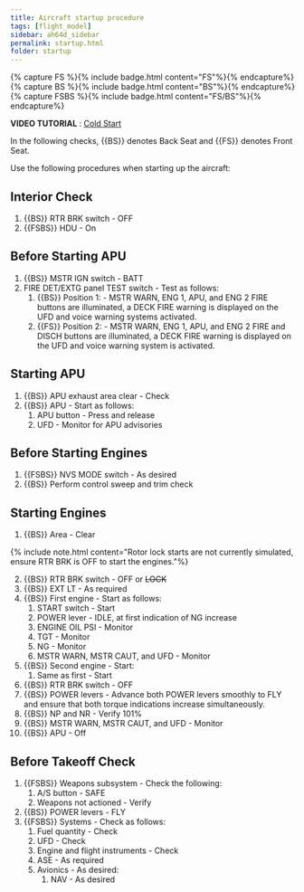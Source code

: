 ```yaml
---
title: Aircraft startup procedure
tags: [flight_model]
sidebar: ah64d_sidebar
permalink: startup.html
folder: startup
---
```


{% capture FS %}{% include badge.html content="FS"%}{% endcapture%}
{% capture BS %}{% include badge.html content="BS"%}{% endcapture%}
{% capture FSBS %}{% include badge.html content="FS/BS"%}{% endcapture%}

**VIDEO TUTORIAL** : [Cold Start](https://youtu.be/dOe9HWWD1k4?si=uAIp8Ar_-0mkXIlg)

In the following checks, {{BS}} denotes Back Seat and {{FS}} denotes Front Seat.

Use the following procedures when starting up the aircraft:

## Interior Check
1. {{BS}} RTR BRK switch - OFF
2. {{FSBS}} HDU - On

## Before Starting APU
1. {{BS}} MSTR IGN switch - BATT
2. FIRE DET/EXTG panel TEST switch - Test as follows:
    1. {{BS}} Position 1: - MSTR WARN, ENG 1, APU, and ENG 2 FIRE buttons are illuminated, a DECK FIRE warning is displayed on the UFD and voice warning systems activated.
    2. {{FS}} Position 2: - MSTR WARN, ENG 1, APU, and ENG 2 FIRE and DISCH buttons are illuminated, a DECK FIRE warning is displayed on the UFD and voice warning system is activated. 

## Starting APU
1. {{BS}} APU exhaust area clear - Check
2. {{BS}} APU - Start as follows:
    1. APU button - Press and release
    2. UFD - Monitor for APU advisories

## Before Starting Engines
1. {{FSBS}} NVS MODE switch - As desired
2. {{BS}} Perform control sweep and trim check

## Starting Engines
1. {{BS}} Area - Clear

{% include note.html content="Rotor lock starts are not currently simulated, ensure RTR BRK is OFF to start the engines."%}

2. {{BS}} RTR BRK switch - OFF or ~~LOCK~~
3. {{BS}} EXT LT - As required
4. {{BS}} First engine - Start as follows:
    1. START switch - Start
    2. POWER lever - IDLE, at first indication of NG increase
    3. ENGINE OIL PSI - Monitor
    4. TGT - Monitor
    5. NG - Monitor
    6. MSTR WARN, MSTR CAUT, and UFD - Monitor
5. {{BS}} Second engine - Start:
    1. Same as first - Start
6. {{BS}} RTR BRK switch - OFF
7. {{BS}} POWER levers - Advance both POWER levers smoothly to FLY and ensure that both torque indications increase simultaneously.
8. {{BS}} NP and NR - Verify 101%
9. {{BS}} MSTR WARN, MSTR CAUT, and UFD - Monitor
10. {{BS}} APU - Off


## Before Takeoff Check
1. {{FSBS}} Weapons subsystem - Check the following:
    1. A/S button - SAFE
    3. Weapons not actioned - Verify
2. {{BS}} POWER levers - FLY
3. {{FSBS}} Systems - Check as follows:
    1. Fuel quantity - Check
    2. UFD - Check
    3. Engine and flight instruments - Check
    4. ASE - As required
    5. Avionics - As desired:
        1. NAV - As desired

